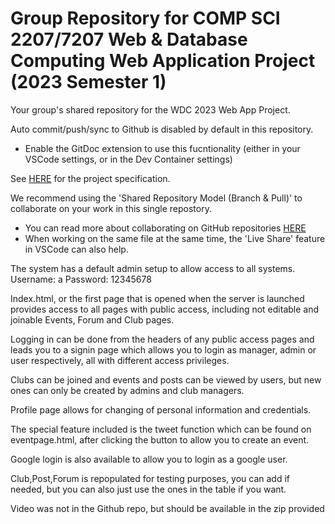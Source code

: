 # Group Repository for COMP SCI 2207/7207 Web & Database Computing Web Application Project (2023 Semester 1) 

Your group's shared repository for the WDC 2023 Web App Project. 

Auto commit/push/sync to Github is disabled by default in this repository.  
- Enable the GitDoc extension to use this fucntionality (either in your VSCode settings, or in the Dev Container settings) 

See [HERE](https://myuni.adelaide.edu.au/courses/85266/pages/2023-web-application-group-project-specification) for the project specification.

We recommend using the 'Shared Repository Model (Branch & Pull)' to collaborate on your work in this single repostory.
- You can read more about collaborating on GitHub repositories [HERE](https://docs.github.com/en/pull-requests/collaborating-with-pull-requests)
- When working on the same file at the same time, the 'Live Share' feature in VSCode can also help.

The system has a default admin setup to allow access to all systems.
Username: a
Password: 12345678


Index.html, or the first page that is opened when the server is launched provides access to all pages with public access, including not editable and joinable Events, Forum and Club pages.


Logging in can be done from the headers of any public access pages and leads you to a signin page which allows you to login as manager, admin or user respectively, all with different access privileges.


Clubs can be joined and events and posts can be viewed by users, but new ones can only be created by admins and club managers.


Profile page allows for changing of personal information and credentials.


The special feature included is the tweet function which can be found on eventpage.html, after clicking the button to allow you to create an event.


Google login is also available to allow you to login as a google user.

Club,Post,Forum is repopulated for testing purposes, you can add if needed, but you can also just use the ones in the table if you want.

Video was not in the Github repo, but should be available in the zip provided